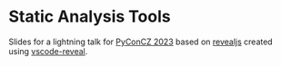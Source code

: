 # Static Analysis Tools

Slides for a lightning talk for [PyConCZ 2023](https://cz.pycon.org/2023) based on [revealjs](https://revealjs.com/) created using [vscode-reveal](https://github.com/evilz/vscode-reveal).
